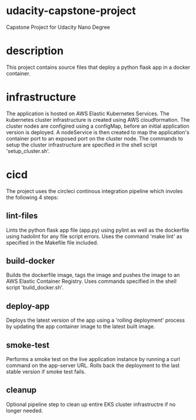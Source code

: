 # udacity-capstone-project
Capstone Project for Udacity Nano Degree

# description
This project contains source files that deploy a python flask app in a docker container. 

# infrastructure
The application is hosted on AWS Elastic Kubernetes Services. The kubernetes cluster infrastructure is created using AWS cloudformation. The cluster nodes are configired using a configMap, before an initial application version is deployed. A nodeService is then created to map the application's container port to an exposed port on the cluster node. The commands to setup the cluster infrastructure are specified in the shell script 'setup_cluster.sh'.

# cicd
The project uses the circleci continous integration pipeline which involes the following 4 steps: 

## lint-files
Lints the python flask app file (app.py) using pylint as well as the dockerfile using hadolint for any file script errors. Uses the command 'make lint' as specified in the Makefile file included.

## build-docker 
Builds the dockerfile image, tags the image and pushes the image to an AWS Elastic Container Registry. Uses commands specified in the shell script 'build_docker.sh'.

## deploy-app
Deploys the latest version of the app using a 'rolling deployment' process by updating the app container image to the latest built image.

## smoke-test
Performs a smoke test on the live application instance by running a curl command on the app-server URL. Rolls back the deployment to the last stable version if smoke test fails.

## cleanup
Optional pipeline step to clean up entire EKS cluster infrastructre if no longer needed.

